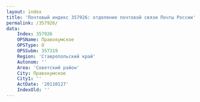 ```yaml
---
layout: index
title: 'Почтовый индекс 357926: отделение почтовой связи Почты России'
permalink: /357926/
data:
    Index: 357926
    OPSName: Правокумское
    OPSType: О
    OPSSubm: 357319
    Region: 'Ставропольский край'
    Autonom: ''
    Area: 'Советский район'
    City: Правокумское
    City1: ''
    ActDate: '20110127'
    IndexOld: ''
---
```

